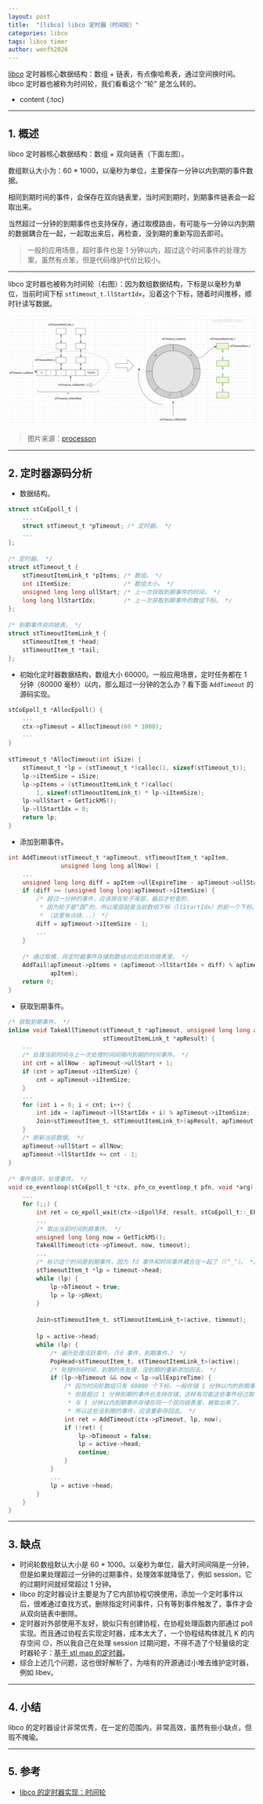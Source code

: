 ```yaml
---
layout: post
title:  "[libco] libco 定时器（时间轮）"
categories: libco
tags: libco timer
author: wenfh2020
---
```


[libco](https://github.com/Tencent/libco) 定时器核心数据结构：数组 + 链表，有点像哈希表，通过空间换时间。libco 定时器也被称为时间轮，我们看看这个 “轮” 是怎么转的。




* content
{:toc}

---

## 1. 概述

libco 定时器核心数据结构：数组 + 双向链表（下面左图）。

数组默认大小为：60 * 1000，以毫秒为单位，主要保存一分钟以内到期的事件数据。

相同到期时间的事件，会保存在双向链表里，当时间到期时，到期事件链表会一起取出来。

当然超过一分钟的到期事件也支持保存，通过取模路由，有可能与一分钟以内到期的数据耦合在一起，一起取出来后，再检查，没到期的重新写回去即可。

> 一般的应用场景，超时事件也是 1 分钟以内，超过这个时间事件的处理方案，虽然有点笨，但是代码维护代价比较小。

---

libco 定时器也被称为时间轮（右图）：因为数组数据结构，下标是以毫秒为单位，当前时间下标 `stTimeout_t.llStartIdx`，沿着这个下标，随着时间推移，顺时针读写数据。

<div align=center><img src="/images/2021-03-30-14-03-54.png" data-action="zoom"/></div>

> 图片来源：[processon](https://www.processon.com/view/6062b09e1e085332583e7783)

---

## 2. 定时器源码分析

* 数据结构。

```c
struct stCoEpoll_t {
    ...
    struct stTimeout_t *pTimeout; /* 定时器。 */
    ...
};

/* 定时器。 */
struct stTimeout_t {
    stTimeoutItemLink_t *pItems; /* 数组。 */
    int iItemSize;               /* 数组大小。 */
    unsigned long long ullStart; /* 上一次获取到期事件的时间。 */
    long long llStartIdx;        /* 上一次获取到期事件的数组下标。 */
};

/* 到期事件双向链表。 */
struct stTimeoutItemLink_t {
    stTimeoutItem_t *head;
    stTimeoutItem_t *tail;
};
```

* 初始化定时器数据结构，数组大小 60000。一般应用场景，定时任务都在 1 分钟（60000 毫秒）以内，那么超过一分钟的怎么办？看下面 `AddTimeout` 的源码实现。

```c
stCoEpoll_t *AllocEpoll() {
    ...
    ctx->pTimeout = AllocTimeout(60 * 1000);
    ...
}

stTimeout_t *AllocTimeout(int iSize) {
    stTimeout_t *lp = (stTimeout_t *)calloc(1, sizeof(stTimeout_t));
    lp->iItemSize = iSize;
    lp->pItems = (stTimeoutItemLink_t *)calloc(
        1, sizeof(stTimeoutItemLink_t) * lp->iItemSize);
    lp->ullStart = GetTickMS();
    lp->llStartIdx = 0;
    return lp;
}
```

* 添加到期事件。

```c
int AddTimeout(stTimeout_t *apTimeout, stTimeoutItem_t *apItem,
               unsigned long long allNow) {
    ...
    unsigned long long diff = apItem->ullExpireTime - apTimeout->ullStart;
    if (diff >= (unsigned long long)apTimeout->iItemSize) {
        /* 超过一分钟的事件，应该排在轮子尾部，最后才检查的，
         * 因为轮子是“圆”的，所以尾部就是当前数组下标（llStartIdx）的前一个下标。
         * （这里有点绕...） */
        diff = apTimeout->iItemSize - 1;
        ...
    }

    /* 通过取模，将定时器事件存储到数组对应的双向链表里。 */
    AddTail(apTimeout->pItems + (apTimeout->llStartIdx + diff) % apTimeout->iItemSize,
            apItem);
    return 0;
}
```

* 获取到期事件。

```c
/* 获取到期事件。 */
inline void TakeAllTimeout(stTimeout_t *apTimeout, unsigned long long allNow,
                           stTimeoutItemLink_t *apResult) {
    ...
    /* 处理当前时间与上一次处理时间间隔内到期的时间事件。 */
    int cnt = allNow - apTimeout->ullStart + 1;
    if (cnt > apTimeout->iItemSize) {
        cnt = apTimeout->iItemSize;
    }
    ...
    for (int i = 0; i < cnt; i++) {
        int idx = (apTimeout->llStartIdx + i) % apTimeout->iItemSize;
        Join<stTimeoutItem_t, stTimeoutItemLink_t>(apResult, apTimeout->pItems + idx);
    }
    /* 刷新当前数据。 */
    apTimeout->ullStart = allNow;
    apTimeout->llStartIdx += cnt - 1;
}

/* 事件循环，处理事件。 */
void co_eventloop(stCoEpoll_t *ctx, pfn_co_eventloop_t pfn, void *arg) {
    ...
    for (;;) {
        int ret = co_epoll_wait(ctx->iEpollFd, result, stCoEpoll_t::_EPOLL_SIZE, 1);
        ...
        /* 取出当前时间到期事件。 */
        unsigned long long now = GetTickMS();
        TakeAllTimeout(ctx->pTimeout, now, timeout);
        ...
        /* 标识这个时间是到期事件，因为 fd 事件和时间事件耦合在一起了（!^_^）。 */
        stTimeoutItem_t *lp = timeout->head;
        while (lp) {
            lp->bTimeout = true;
            lp = lp->pNext;
        }

        Join<stTimeoutItem_t, stTimeoutItemLink_t>(active, timeout);

        lp = active->head;
        while (lp) {
            /* 遍历处理活跃事件。（fd 事件，到期事件。） */
            PopHead<stTimeoutItem_t, stTimeoutItemLink_t>(active);
            /* 处理时间时间，到期的先处理，没到期的重新添加回去。 */
            if (lp->bTimeout && now < lp->ullExpireTime) {
                /* 因为时间轮数组只有 60000 个下标，一般存储 1 分钟以内的到期事件，
                 * 但是超过 1 分钟到期的事件也支持存储，这样有可能这些事件经过取模，
                 * 与 1 分钟以内到期事件存储在同一个双向链表里，被取出来了，
                 * 所以这些没到期的事件，应该重新存回去。 */
                int ret = AddTimeout(ctx->pTimeout, lp, now);
                if (!ret) {
                    lp->bTimeout = false;
                    lp = active->head;
                    continue;
                }
            }
            ...
            lp = active->head;
        }
    }
}
```

---

## 3. 缺点

* 时间轮数组默认大小是 60 * 1000。以毫秒为单位，最大时间间隔是一分钟，但是如果处理超过一分钟的过期事件，处理效率就降低了，例如 session，它的过期时间就经常超过 1 分钟。
* libco 的定时器设计主要是为了它内部协程切换使用，添加一个定时事件以后，很难通过查找方式，删除指定时间事件，只有等到事件触发了，事件才会从双向链表中删除。
* 定时器对外部使用不友好，貌似只有创建协程，在协程处理函数内部通过 poll 实现。而且通过协程去实现定时器，成本太大了，一个协程结构体就几 K 的内存空间 😔，所以我自己在处理 session 过期问题，不得不造了个轻量级的定时器轮子：[基于 stl map 的定时器](https://wenfh2020.com/2021/04/08/timers/)。
* 综合上述几个问题，这也很好解析了，为啥有的开源通过小堆去维护定时器，例如 libev。

---

## 4. 小结

libco 的定时器设计非常优秀，在一定的范围内，非常高效，虽然有些小缺点，但瑕不掩瑜。

---

## 5. 参考

* [libco 的定时器实现：时间轮](https://cyhone.com/articles/time-wheel-in-libco/)
